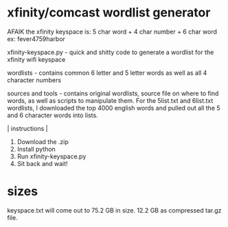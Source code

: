 # xfinity/comcast wordlist generator

AFAIK the xfinity keyspace is: 5 char word + 4 char number + 6 char word
ex: fever4759harbor

xfinity-keyspace.py - quick and shitty code to generate a wordlist for the xfinity wifi keyspace

wordlists - contains common 6 letter and 5 letter words as well as all 4 character numbers

sources and tools - contains original wordlists, source file on where to find words, as well as scripts to manipulate them.
	For the 5list.txt and 6list.txt wordlists, I downloaded the top 4000 english words and pulled out all the 5 and 6 character words into lists.

| instructions |
1. Download the .zip
2. Install python
3. Run xfinity-keyspace.py
4. Sit back and wait! 

# sizes
keyspace.txt will come out to 75.2 GB in size. 12.2 GB as compressed tar.gz file.
